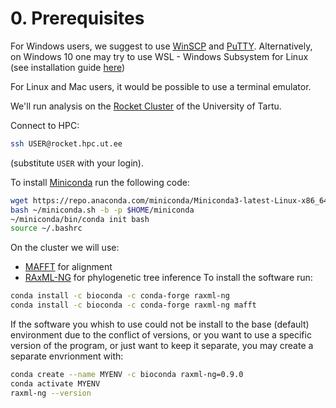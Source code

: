 # 0. Prerequisites

For Windows users, we suggest to use [WinSCP](https://winscp.net/eng/downloads.php) and [PuTTY](https://winscp.net/eng/downloads.php#putty).
Alternatively, on Windows 10 one may try to use WSL - Windows Subsystem for Linux (see installation guide [here](https://docs.microsoft.com/en-us/windows/wsl/install-win10))

For Linux and Mac users, it would be possible to use a terminal emulator.

We'll run analysis on the [Rocket Cluster](https://hpc.ut.ee/en/resources/rocket-cluster-en/) of the University of Tartu.

Connect to HPC:
```bash
ssh USER@rocket.hpc.ut.ee
```
(substitute `USER` with your login).

To install [Miniconda](https://docs.conda.io/en/latest/index.html) run the following code:
```bash
wget https://repo.anaconda.com/miniconda/Miniconda3-latest-Linux-x86_64.sh -O ~/miniconda.sh
bash ~/miniconda.sh -b -p $HOME/miniconda
~/miniconda/bin/conda init bash
source ~/.bashrc
```


On the cluster we will use:
- [MAFFT](https://mafft.cbrc.jp/alignment/software/) for alignment
- [RAxML-NG](https://github.com/amkozlov/raxml-ng) for phylogenetic tree inference
To install the software run:
```bash
conda install -c bioconda -c conda-forge raxml-ng
conda install -c bioconda -c conda-forge raxml-ng mafft
```


If the software you whish to use could not be install to the base (default) environment due to the conflict of versions, or you want to use a specific version of the program, or just want to keep it separate, you may create a separate envrionment with:
```bash
conda create --name MYENV -c bioconda raxml-ng=0.9.0
conda activate MYENV
raxml-ng --version
```

